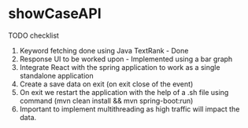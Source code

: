 # showCaseAPI

TODO checklist
1. Keyword fetching done using Java TextRank - Done
2. Response UI to be worked upon - Implemented using a bar graph
3. Integrate React with the spring application to work as a single standalone application
4. Create a save data on exit (on exit close of the event)
5. On exit we restart the application with the help of a .sh file using command (mvn clean install && mvn spring-boot:run)
6. Important to implement multithreading as high traffic will impact the data.